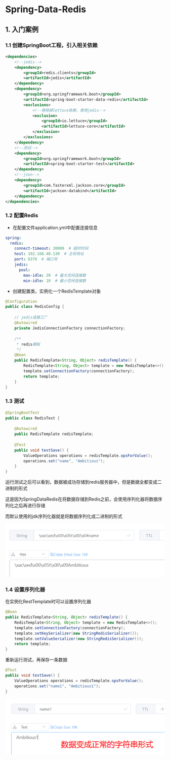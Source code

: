 # Spring-Data-Redis

## 1. 入门案例

### 1.1 创建SpringBoot工程，引入相关依赖

```xml
<dependencies>
    <!--jedis-->
    <dependency>
        <groupId>redis.clients</groupId>
        <artifactId>jedis</artifactId>
    </dependency>
    <dependency>
        <groupId>org.springframework.boot</groupId>
        <artifactId>spring-boot-starter-data-redis</artifactId>
        <exclusions>
            <!--移除掉lettuce依赖，使用jedis-->
            <exclusion>
                <groupId>io.lettuce</groupId>
                <artifactId>lettuce-core</artifactId>
            </exclusion>
        </exclusions>
    </dependency>
    <!--测试-->
    <dependency>
        <groupId>org.springframework.boot</groupId>
        <artifactId>spring-boot-starter-test</artifactId>
    </dependency>
    <!--json-->
    <dependency>
        <groupId>com.fasterxml.jackson.core</groupId>
        <artifactId>jackson-databind</artifactId>
    </dependency>
</dependencies>
```

### 1.2 配置Redis

- 在配置文件application.yml中配置连接信息

```yaml
spring:
  redis:
    connect-timeout: 20000  # 超时时间
    host: 192.168.40.130  # 主机地址
    port: 6379  # 端口号
    jedis:
      pool:
        max-idle: 20  # 最大空闲连接数
        min-idle: 10  # 最小空闲连接数
```

- 创建配置类，实例化一个RedisTemplate对象

```java
@Configuration
public class RedisConfig {

    // jedis连接工厂
    @Autowired
    private JedisConnectionFactory connectionFactory;

    /**
     * redis模板
     */
    @Bean
    public RedisTemplate<String, Object> redisTemplate() {
        RedisTemplate<String, Object> template = new RedisTemplate<>();
        template.setConnectionFactory(connectionFactory);
        return template;
    }
}
```

### 1.3 测试

```java
@SpringBootTest
public class RedisTest {

    @Autowired
    public RedisTemplate redisTemplate;

    @Test
    public void testSave() {
        ValueOperations operations = redisTemplate.opsForValue();
        operations.set("name", "Ambitious");
    }
}
```

运行测试之后可以看到，数据被成功存储到redis服务器中，但是数据全都变成二进制的形式

这是因为SpringDataRedis在将数据存储到Redis之前，会使用序列化器将数据序列化之后再进行存储

而默认使用的jdk序列化器就是将数据序列化成二进制的形式

![](./assets/入门案例-运行结果1.png)

### 1.4 设置序列化器

在实例化RestTemplate时可以设置序列化器

```java
@Bean
public RedisTemplate<String, Object> redisTemplate() {
    RedisTemplate<String, Object> template = new RedisTemplate<>();
    template.setConnectionFactory(connectionFactory);
    template.setKeySerializer(new StringRedisSerializer());
    template.setValueSerializer(new StringRedisSerializer());
    return template;
}
```

重新运行测试，再保存一条数据

```java
@Test
public void testSave() {
    ValueOperations operations = redisTemplate.opsForValue();
    operations.set("name1", "Ambitious1");
}
```

![](./assets/入门案例-运行结果2.png)

